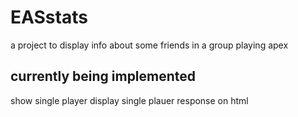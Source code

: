 # EASstats

a project to display info about some friends in a group playing apex

## currently being implemented

show single player
display single plauer response on html
